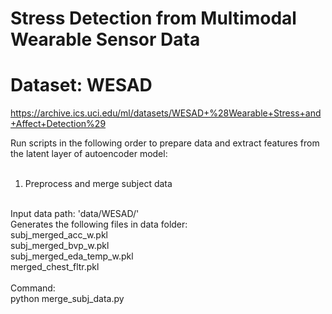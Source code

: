 # Stress Detection from Multimodal Wearable Sensor Data
# Dataset: WESAD 
https://archive.ics.uci.edu/ml/datasets/WESAD+%28Wearable+Stress+and+Affect+Detection%29


Run scripts in the following order to prepare data and extract features from the latent layer of autoencoder model: </br>
</br>
1. Preprocess and merge subject data</br>
<br>
Input data path: 'data/WESAD/'</br>
Generates the following files in data folder:</br>
subj_merged_acc_w.pkl</br>
subj_merged_bvp_w.pkl</br>
subj_merged_eda_temp_w.pkl</br>
merged_chest_fltr.pkl</br>
<br> 
Command: <br>
python merge_subj_data.py
